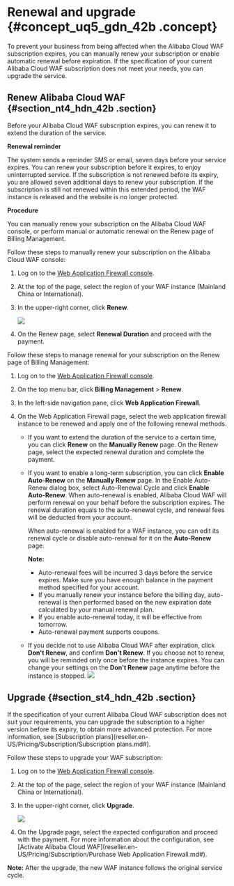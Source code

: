 # Renewal and upgrade {#concept_uq5_gdn_42b .concept}

To prevent your business from being affected when the Alibaba Cloud WAF subscription expires, you can manually renew your subscription or enable automatic renewal before expiration. If the specification of your current Alibaba Cloud WAF subscription does not meet your needs, you can upgrade the service.

## Renew Alibaba Cloud WAF {#section_nt4_hdn_42b .section}

Before your Alibaba Cloud WAF subscription expires, you can renew it to extend the duration of the service.

**Renewal reminder**

The system sends a reminder SMS or email, seven days before your service expires. You can renew your subscription before it expires, to enjoy uninterrupted service. If the subscription is not renewed before its expiry, you are allowed seven additional days to renew your subscription. If the subscription is still not renewed within this extended period, the WAF instance is released and the website is no longer protected.

**Procedure**

You can manually renew your subscription on the Alibaba Cloud WAF console, or perform manual or automatic renewal on the Renew page of Billing Management.

Follow these steps to manually renew your subscription on the Alibaba Cloud WAF console:

1.  Log on to the [Web Application Firewall console](https://partners-intl.console.aliyun.com/#/waf).
2.  At the top of the page, select the region of your WAF instance \(Mainland China or International\).
3.  In the upper-right corner, click **Renew**.

    ![](http://static-aliyun-doc.oss-cn-hangzhou.aliyuncs.com/assets/img/15543/15419878757411_en-US.png)

4.  On the Renew page, select **Renewal Duration** and proceed with the payment.

Follow these steps to manage renewal for your subscription on the Renew page of Billing Management:

1.  Log on to the [Web Application Firewall console](https://partners-intl.console.aliyun.com/#/waf).
2.  On the top menu bar, click **Billing Management** \> **Renew**.
3.  In the left-side navigation pane, click **Web Application Firewall**.
4.  On the Web Application Firewall page, select the web application firewall instance to be renewed and apply one of the following renewal methods.

    -   If you want to extend the duration of the service to a certain time, you can click **Renew** on the **Manually Renew** page. On the Renew page, select the expected renewal duration and complete the payment.
    -   If you want to enable a long-term subscription, you can click **Enable Auto-Renew** on the **Manually Renew** page. In the Enable Auto-Renew dialog box, select Auto-Renewal Cycle and click **Enable Auto-Renew**. When auto-renewal is enabled, Alibaba Cloud WAF will perform renewal on your behalf before the subscription expires. The renewal duration equals to the auto-renewal cycle, and renewal fees will be deducted from your account.

        When auto-renewal is enabled for a WAF instance, you can edit its renewal cycle or disable auto-renewal for it on the **Auto-Renew** page.

        **Note:** 

        -   Auto-renewal fees will be incurred 3 days before the service expires. Make sure you have enough balance in the payment method specified for your account.
        -   If you manually renew your instance before the billing day, auto-renewal is then performed based on the new expiration date calculated by your manual renewal plan.
        -   If you enable auto-renewal today, it will be effective from tomorrow.
        -   Auto-renewal payment supports coupons.
    -   If you decide not to use Alibaba Cloud WAF after expiration, click **Don't Renew**, and confirm **Don't Renew**. If you choose not to renew, you will be reminded only once before the instance expires. You can change your settings on the **Don't Renew** page anytime before the instance is stopped.
    ![](http://static-aliyun-doc.oss-cn-hangzhou.aliyuncs.com/assets/img/15543/15419878759702_en-US.png)


## Upgrade {#section_st4_hdn_42b .section}

If the specification of your current Alibaba Cloud WAF subscription does not suit your requirements, you can upgrade the subscription to a higher version before its expiry, to obtain more advanced protection. For more information, see [Subscription plans](reseller.en-US/Pricing/Subscription/Subscription plans.md#).

Follow these steps to upgrade your WAF subscription:

1.  Log on to the [Web Application Firewall console](https://partners-intl.console.aliyun.com/#/waf).
2.  At the top of the page, select the region of your WAF instance \(Mainland China or International\).
3.  In the upper-right corner, click **Upgrade**.

    ![](http://static-aliyun-doc.oss-cn-hangzhou.aliyuncs.com/assets/img/15543/15419878757412_en-US.png)

4.  On the Upgrade page, select the expected configuration and proceed with the payment. For more information about the configuration, see [Activate Alibaba Cloud WAF](reseller.en-US/Pricing/Subscription/Purchase Web Application Firewall.md#).

**Note:** After the upgrade, the new WAF instance follows the original service cycle.

